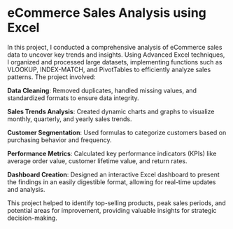 # eCommerce Sales Analysis using Excel
In this project, I conducted a comprehensive analysis of eCommerce sales data to uncover key trends and insights. Using Advanced Excel techniques, I organized and processed large datasets, implementing functions such as VLOOKUP, INDEX-MATCH, and PivotTables to efficiently analyze sales patterns. The project involved:

**Data Cleaning**: Removed duplicates, handled missing values, and standardized formats to ensure data integrity.

**Sales Trends Analysis**: Created dynamic charts and graphs to visualize monthly, quarterly, and yearly sales trends.

**Customer Segmentation**: Used formulas to categorize customers based on purchasing behavior and frequency.

**Performance Metrics**: Calculated key performance indicators (KPIs) like average order value, customer lifetime value, and return rates.

**Dashboard Creation**: Designed an interactive Excel dashboard to present the findings in an easily digestible format, allowing for real-time updates and analysis.

This project helped to identify top-selling products, peak sales periods, and potential areas for improvement, providing valuable insights for strategic decision-making.
